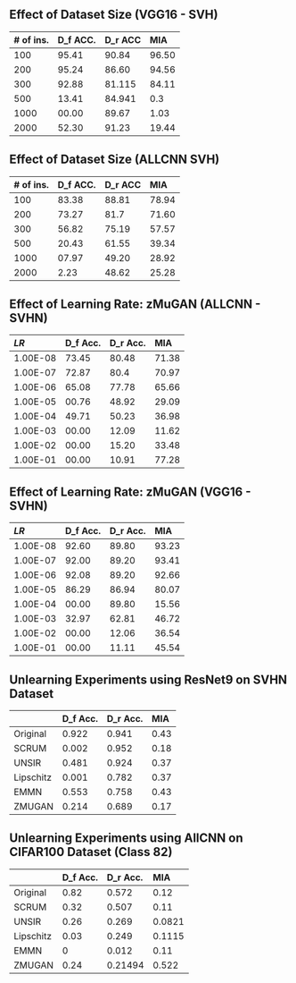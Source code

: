
## Effect of Dataset Size (VGG16 - SVH)
| # of ins.     | D_f ACC.  | D_r ACC   | MIA       |
| :------       | :------   |:------    | :------   |
| 100           | 95.41     | 90.84     | 96.50     |
| 200           | 95.24     | 86.60     | 94.56     |
| 300           | 92.88     | 81.115    |   84.11   |
| 500           | 13.41     | 84.941    | 0.3       |
| 1000          | 00.00     | 89.67     | 1.03      |
| 2000          | 52.30     | 91.23     | 19.44     |

## Effect of Dataset Size (ALLCNN SVH)
| # of ins.  | D_f ACC.     | D_r ACC   | MIA           |
| :------    | :------      | :------   | :------       |
| 100        | 83.38        | 88.81     | 78.94         |
| 200        | 73.27        | 81.7      | 71.60         |
| 300        | 56.82        | 75.19     | 57.57         |
| 500        | 20.43        | 61.55     | 39.34         |
| 1000       | 07.97        | 49.20     | 28.92         |
| 2000       | 2.23         | 48.62     | 25.28         |



## Effect of Learning Rate: zMuGAN  (ALLCNN - SVHN) 
| $LR$     | D_f Acc. | D_r Acc. | MIA   |
| :-----   | :-----   | :-----   |:----- |
| 1.00E-08 | 73.45    | 80.48    | 71.38 |
| 1.00E-07 | 72.87    | 80.4     | 70.97 |
| 1.00E-06 | 65.08    | 77.78    | 65.66 |
| 1.00E-05 | 00.76    | 48.92    | 29.09 |
| 1.00E-04 | 49.71    | 50.23    | 36.98 |
| 1.00E-03 | 00.00    | 12.09    | 11.62 |
| 1.00E-02 | 00.00    | 15.20    | 33.48 |
| 1.00E-01 | 00.00    | 10.91    | 77.28 |

## Effect of Learning Rate: zMuGAN   (VGG16 - SVHN)
|$LR$       | D_f Acc.  | D_r Acc.  | MIA       |
| :-----    | :-----    | :-----    |:-----     |
|1.00E-08   | 92.60     | 89.80     | 93.23     |
|1.00E-07   | 92.00     | 89.20     | 93.41     |
|1.00E-06   | 92.08     | 89.20     | 92.66     |
|1.00E-05   | 86.29     | 86.94     | 80.07     |
|1.00E-04   | 00.00     | 89.80     | 15.56     |
|1.00E-03   | 32.97     | 62.81     | 46.72     |
|1.00E-02   | 00.00     | 12.06     | 36.54     |
|1.00E-01   | 00.00     | 11.11     | 45.54     |



## Unlearning Experiments using ResNet9 on SVHN Dataset

|           | D_f Acc.  | D_r Acc.  | MIA       |
|:----------|:----      | :-----    | 	:------ |
Original    |  0.922	| 0.941	    |   0.43    |
SCRUM	    |  0.002	| 0.952	    |   0.18    |
UNSIR	    |  0.481	| 0.924	    |   0.37    |
Lipschitz   |  0.001	| 0.782     |	0.37    |
EMMN	    |  0.553    | 0.758     |	0.43    |
ZMUGAN      |  0.214	| 0.689     |	0.17    |



## Unlearning Experiments using AllCNN on CIFAR100 Dataset (Class 82)

|           | D_f Acc.  | D_r Acc.  | MIA       |
|:----------|:----      |:-----     |:------    |
|Original	|0.82       |0.572      |0.12       |
|SCRUM      |0.32	    |0.507	    |0.11       |
|UNSIR      |0.26       |0.269      |0.0821     |
|Lipschitz  |0.03	    |0.249      |0.1115     |
|EMMN       |0          |0.012      |0.11       |
|ZMUGAN	    |0.24       |0.21494	|0.522      |
